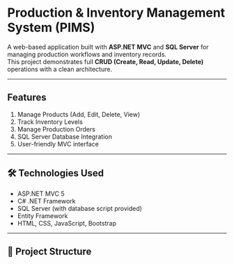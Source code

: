 # Production & Inventory Management System (PIMS)

A web-based application built with **ASP.NET MVC** and **SQL Server** for managing production workflows and inventory records.  
This project demonstrates full **CRUD (Create, Read, Update, Delete)** operations with a clean architecture.

---

## Features
1. Manage Products (Add, Edit, Delete, View)
2. Track Inventory Levels
3. Manage Production Orders
4. SQL Server Database Integration
5. User-friendly MVC interface

---

## 🛠️ Technologies Used
- ASP.NET MVC 5
- C# .NET Framework
- SQL Server (with database script provided)
- Entity Framework
- HTML, CSS, JavaScript, Bootstrap

---

## 📂 Project Structure
